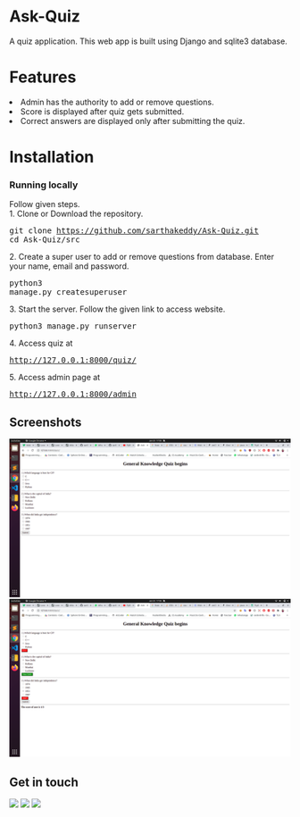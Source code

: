 # Ask-Quiz
A quiz application.
This web app is built using Django and sqlite3 database.

# Features
  <li>Admin has the authority to add or remove questions.</li> 
  <li>Score is displayed after quiz gets submitted.</li>
  <li>Correct answers are displayed only after submitting the quiz.</li>

# Installation

### Running locally
Follow given steps.<br/>
    1. Clone or Download the repository.
        <pre>git clone https://github.com/sarthakeddy/Ask-Quiz.git
        cd Ask-Quiz/src</pre>
    2. Create a super user to add or remove questions from database. Enter your name, email and password.
        <pre>python3 manage.py createsuperuser</pre>
    3. Start the server. Follow the given link to access website.
        <pre>python3 manage.py runserver</pre>
    4. Access quiz at <pre>http://127.0.0.1:8000/quiz/</pre>
    5. Access admin page at <pre>http://127.0.0.1:8000/admin</pre>

## Screenshots
![Starting Page](img/screen.png "First")
![Submit Page](img/ans.png "Second")

## Get in touch
[<img src="https://image.flaticon.com/icons/svg/185/185964.svg" width="35" padding="10">](https://www.linkedin.com/in/sarthakeddy/)
[<img src="https://image.flaticon.com/icons/svg/185/185985.svg" width="35" padding="10">](https://www.instagram.com/sarthak.eddy/)
[<img src="https://upload.wikimedia.org/wikipedia/commons/9/91/Octicons-mark-github.svg" width="35" padding="10">](https://github.com/sarthakeddy)
